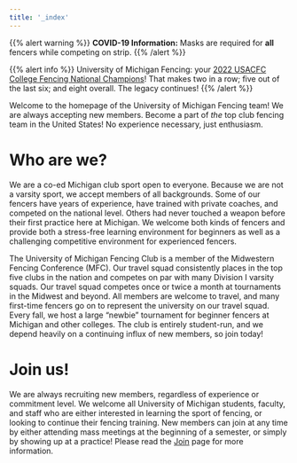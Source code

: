```yaml
---
title: '_index'
---
```


{{% alert warning %}}
**COVID-19 Information:** Masks are required for __all__ fencers while competing on strip.
{{% /alert %}}

{{% alert info %}}
University of Michigan Fencing: your <a href="results/2021-2022" class="alert-link">2022 USACFC College Fencing National Champions</a>!
That makes two in a row; five out of the last six; and eight overall. The legacy continues!
{{% /alert %}}

Welcome to the homepage of the University of Michigan Fencing team!
We are always accepting new members.
Become a part of _the_ top club fencing team in the United States!
No experience necessary, just enthusiasm.

# Who are we?
We are a co-ed Michigan club sport open to everyone.
Because we are not a varsity sport, we accept members of all backgrounds.
Some of our fencers have years of experience, have trained with private coaches, and competed on the national level.
Others had never touched a weapon before their first practice here at Michigan.
We welcome both kinds of fencers and provide both a stress-free learning environment for beginners as well as a challenging competitive environment for experienced fencers.

The University of Michigan Fencing Club is a member of the Midwestern Fencing Conference (MFC).
Our travel squad consistently places in the top five clubs in the nation and competes on par with many Division I varsity squads.
Our travel squad competes once or twice a month at tournaments in the Midwest and beyond.
All members are welcome to travel, and many first-time fencers go on to represent the university on our travel squad.
Every fall, we host a large “newbie” tournament for beginner fencers at Michigan and other colleges.
The club is entirely student-run, and we depend heavily on a continuing influx of new members, so join today!

# Join us!
We are always recruiting new members, regardless of experience or commitment level.
We welcome all University of Michigan students, faculty, and staff who are either interested in learning the sport of fencing, or looking to continue their fencing training.
New members can join at any time by either attending mass meetings at the beginning of a semester, or simply by showing up at a practice!
Please read the [Join](join/) page for more information.

